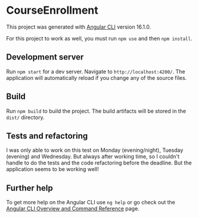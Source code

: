# CourseEnrollment

This project was generated with [Angular CLI](https://github.com/angular/angular-cli) version 16.1.0.

For this project to work as well, you must run `npm use` and then `npm install`.

## Development server

Run `npm start` for a dev server. Navigate to `http://localhost:4200/`. The application will automatically reload if you change any of the source files.

## Build

Run `npm build` to build the project. The build artifacts will be stored in the `dist/` directory.

## Tests and refactoring

I was only able to work on this test on Monday (evening/night), Tuesday (evening) and Wednesday. But always after working time, so I couldn't handle to do the
tests and the code refactoring before the deadline. But the application seems to be working well!

## Further help

To get more help on the Angular CLI use `ng help` or go check out the [Angular CLI Overview and Command Reference](https://angular.io/cli) page.
